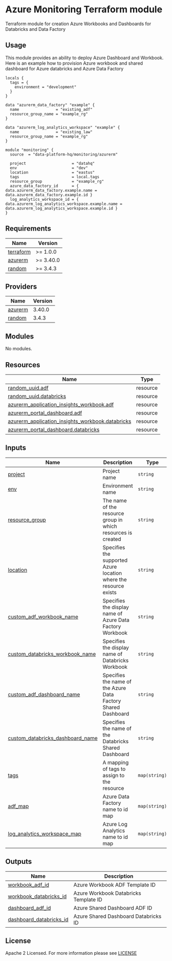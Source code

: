 # Azure Monitoring Terraform module
Terraform module for creation Azure Workbooks and Dashboards for Databricks and Data Factory

## Usage
This module provides an ability to deploy Azure Dashboard and Workbook. Here is an example how to provision Azure workbook and shared dashboard for Azure databricks and Azure Data Factory

```hcl
locals {
  tags = {
    environment = "development"
  }
}

data "azurerm_data_factory" "example" {
  name                = "existing_adf"
  resource_group_name = "example_rg"
}

data "azurerm_log_analytics_workspace" "example" {
  name                = "existing_law"
  resource_group_name = "example_rg"
}

module "monitoring" {
  source  = "data-platform-hq/monitoring/azurerm"

  project                    = "datahq"
  env                        = "dev"
  location                   = "eastus"
  tags                       = local.tags
  resource_group             = "example_rg"
  azure_data_factory_id      = { data.azurerm_data_factory.example.name = data.azurerm_data_factory.example.id }
  log_analytics_workspace_id = { data.azurerm_log_analytics_workspace.example.name = data.azurerm_log_analytics_workspace.example.id }
}
```
<!-- BEGIN_TF_DOCS -->
## Requirements

| Name                                                                      | Version   |
| ------------------------------------------------------------------------- | --------- |
| <a name="requirement_terraform"></a> [terraform](#requirement\_terraform) | >= 1.0.0  |
| <a name="requirement_azurerm"></a> [azurerm](#requirement\_azurerm)       | >= 3.40.0 |
| <a name="requirement_random"></a> [random](#requirement\_random)          | >= 3.4.3  |

## Providers

| Name                                                          | Version |
| ------------------------------------------------------------- | ------- |
| <a name="provider_azurerm"></a> [azurerm](#provider\_azurerm) | 3.40.0  |
| <a name="provider_random"></a> [random](#provider\_random)    | 3.4.3   |

## Modules

No modules.

## Resources

| Name                                                                                                                                                                       | Type     |
| -------------------------------------------------------------------------------------------------------------------------------------------------------------------------- | -------- |
| [random_uuid.adf](https://registry.terraform.io/providers/hashicorp/random/latest/docs/resources/uuid)                                                                     | resource |
| [random_uuid.databricks](https://registry.terraform.io/providers/hashicorp/random/latest/docs/resources/uuid)                                                              | resource |
| [azurerm_application_insights_workbook.adf](https://registry.terraform.io/providers/hashicorp/azurerm/latest/docs/resources/application_insights_workbook_template)        | resource |
| [azurerm_portal_dashboard.adf](https://registry.terraform.io/providers/hashicorp/azurerm/latest/docs/resources/portal_dashboard)                                           | resource |
| [azurerm_application_insights_workbook.databricks](https://registry.terraform.io/providers/hashicorp/azurerm/latest/docs/resources/application_insights_workbook_template) | resource |
| [azurerm_portal_dashboard.databricks](https://registry.terraform.io/providers/hashicorp/azurerm/latest/docs/resources/portal_dashboard)                                    | resource |

## Inputs

| Name                                                                                                                                     | Description                                                      | Type          | Default | Required |
| ---------------------------------------------------------------------------------------------------------------------------------------- | ---------------------------------------------------------------- | ------------- | ------- | :------: |
| <a name="input_project"></a> [project](#input\_project)                                                                                  | Project name                                                     | `string`      | n/a     |   yes    |
| <a name="input_env"></a> [env](#input\_env)                                                                                              | Environment name                                                 | `string`      | n/a     |   yes    |
| <a name="input_resource_group"></a> [resource\_group](#input\_resource\_group)                                                           | The name of the resource group in which resources is created     | `string`      | n/a     |   yes    |
| <a name="input_location"></a> [location](#input\_location)                                                                               | Specifies the supported Azure location where the resource exists | `string`      | n/a     |   yes    |
| <a name="input_custom_adf_workbook_name"></a> [custom\_adf\_workbook\_name](#input\_custom\_adf\_workbook\_name)                         | Specifies the display name of Azure Data Factory Workbook| `string`      | `null`  |    no    |
| <a name="input_custom_databricks_workbook_name"></a> [custom\_databricks\_workbook\_name](#input\_custom\_databricks\_workbook\_name)    | Specifies the display name of Databricks Workbook         | `string`      | `null`  |    no    |
| <a name="input_custom_adf_dashboard_name"></a> [custom\_adf\_dashboard\_name](#input\_custom\_adf\_dashboard\_name)                      | Specifies the name of the Azure Data Factory Shared Dashboard    | `string`      | `null`  |    no    |
| <a name="input_custom_databricks_dashboard_name"></a> [custom\_databricks\_dashboard\_name](#input\_custom\_databricks\_dashboard\_name) | Specifies the name of the Databricks Shared Dashboard            | `string`      | `null`  |    no    |
| <a name="input_tags"></a> [tags](#input\_tags)                                                                                           | A mapping of tags to assign to the resource                      | `map(string)` | {}      |    no    |
| <a name="input_adf_map"></a> [adf\_map](#input\_adf\_map)                                                                                | Azure Data Factory name to id map                                | `map(string)` | {}      |    no    |
| <a name="input_log_analytics_workspace_map"></a> [log\_analytics\_workspace\_map](#input\_log\_analytics\_workspace\_map)                | Azure Log Analytics name to id map                               | `map(string)` | {}      |    no    |

## Outputs

| Name                                                                                                          | Description                           |
| ------------------------------------------------------------------------------------------------------------- | ------------------------------------- |
| <a name="output_workbook_adf_id"></a> [workbook\_adf\_id](#output\_workbook\_adf\_id)                         | Azure Workbook ADF Template ID        |
| <a name="output_workbook_databricks_id"></a> [workbook\_databricks\_id](#output\_workbook\_databricks\_id)    | Azure Workbook Databricks Template ID |
| <a name="output_dashboard_adf_id"></a> [dashboard\_adf\_id](#output\_dashboard\_adf\_id)                      | Azure Shared Dashboard ADF ID         |
| <a name="output_dashboard_databricks_id"></a> [dashboard\_databricks\_id](#output\_dashboard\_databricks\_id) | Azure Shared Dashboard Databricks ID  |
<!-- END_TF_DOCS -->

## License

Apache 2 Licensed. For more information please see [LICENSE](https://github.com/data-platform-hq/terraform-azurerm-monitoring/blob/main/LICENSE)

